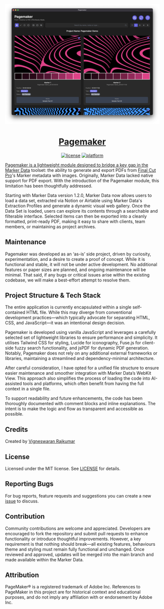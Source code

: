 <p align="center">
  <a href="https://github.com/TheAcharya/MarkerData"><img src="https://raw.githubusercontent.com/TheAcharya/MarkerData-Website/refs/heads/main/docs/assets/md-pagemaker.png">
  <h1 align="center">Pagemaker</h1>
</p>


<p align="center"><a href="https://github.com/TheAcharya/MarkerData-Pagemaker/blob/main/LICENSE"><img src="http://img.shields.io/badge/license-MIT-lightgrey.svg?style=flat" alt="license"/></a>&nbsp;<a href="https://github.com/TheAcharya/MarkerData-Pagemaker"><img src="https://img.shields.io/badge/platform-macOS-lightgrey.svg?style=flat" alt="platform"/></p>

Pagemaker is a lightweight module designed to bridge a key gap in the [Marker Data](https://github.com/TheAcharya/MarkerData) toolset: the ability to generate and export PDFs from [Final Cut Pro](https://www.apple.com/final-cut-pro/)'s Marker metadata with images. Originally, Marker Data lacked native support for PDF export. With the introduction of the Pagemaker module, this limitation has been thoughtfully addressed.

Starting with Marker Data version 1.2.0, Marker Data now allows users to load a data set, extracted via Notion or Airtable using Marker Data's Extraction Profiles and generate a dynamic visual web gallery. Once the Data Set is loaded, users can explore its contents through a searchable and filterable interface. Selected items can then be exported into a cleanly formatted, print-ready PDF, making it easy to share with clients, team members, or maintaining as project archives.

## Maintenance

Pagemaker was developed as an ‘as-is’ side project, driven by curiosity, experimentation, and a desire to create a proof of concept. While it is functional and stable, it will not be under active development. No additional features or paper sizes are planned, and ongoing maintenance will be minimal. That said, if any bugs or critical issues arise within the existing codebase, we will make a best-effort attempt to resolve them.

## Project Structure & Tech Stack

The entire application is currently encapsulated within a single self-contained HTML file. While this may diverge from conventional development practices—which typically advocate for separating HTML, CSS, and JavaScript—it was an intentional design decision.

Pagemaker is developed using vanilla JavaScript and leverages a carefully selected set of lightweight libraries to ensure performance and simplicity. It utilises Tailwind CSS for styling, Lucide for iconography, Fuse.js for client-side fuzzy search functionality, and jsPDF for dynamic PDF generation. Notably, Pagemaker does not rely on any additional external frameworks or libraries, maintaining a streamlined and dependency-minimal architecture.

After careful consideration, I have opted for a unified file structure to ensure easier maintenance and smoother integration with Marker Data’s WebKit View. This approach also simplifies the process of loading the code into AI-assisted tools and platforms, which often benefit from having the full context in a single file.

To support readability and future enhancements, the code has been thoroughly documented with comment blocks and inline explanations. The intent is to make the logic and flow as transparent and accessible as possible.

## Credits

Created by [Vigneswaran Rajkumar](https://bsky.app/profile/vigneswaranrajkumar.com)

## License

Licensed under the MIT license. See [LICENSE](https://github.com/TheAcharya/MarkerData-Pagemaker/blob/main/LICENSE) for details.

## Reporting Bugs

For bug reports, feature requests and suggestions you can create a new [issue](https://github.com/TheAcharya/MarkerData-Pagemaker/issues) to discuss.

## Contribution

Community contributions are welcome and appreciated. Developers are encouraged to fork the repository and submit pull requests to enhance functionality or introduce thoughtful improvements. However, a key requirement is that nothing should break—all existing features, behaviours theme and styling must remain fully functional and unchanged. Once reviewed and approved, updates will be merged into the main branch and made available within the Marker Data.

## Attribution

PageMaker® is a registered trademark of Adobe Inc. References to PageMaker in this project are for historical context and educational purposes, and do not imply any affiliation with or endorsement by Adobe Inc.
